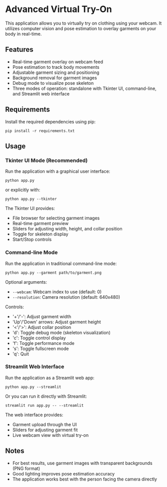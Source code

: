# Advanced Virtual Try-On

This application allows you to virtually try on clothing using your webcam. It utilizes computer vision and pose estimation to overlay garments on your body in real-time.

## Features

- Real-time garment overlay on webcam feed
- Pose estimation to track body movements
- Adjustable garment sizing and positioning
- Background removal for garment images
- Debug mode to visualize pose skeleton
- Three modes of operation: standalone with Tkinter UI, command-line, and Streamlit web interface

## Requirements

Install the required dependencies using pip:

```
pip install -r requirements.txt
```

## Usage

### Tkinter UI Mode (Recommended)

Run the application with a graphical user interface:

```
python app.py
```

or explicitly with:

```
python app.py --tkinter
```

The Tkinter UI provides:
- File browser for selecting garment images
- Real-time garment preview
- Sliders for adjusting width, height, and collar position
- Toggle for skeleton display
- Start/Stop controls

### Command-line Mode

Run the application in traditional command-line mode:

```
python app.py --garment path/to/garment.png
```

Optional arguments:
- `--webcam`: Webcam index to use (default: 0)
- `--resolution`: Camera resolution (default: 640x480)

Controls:
- '+'/'-': Adjust garment width
- 'Up'/'Down' arrows: Adjust garment height
- '<'/'>': Adjust collar position
- 'd': Toggle debug mode (skeleton visualization)
- 'c': Toggle control display
- 'f': Toggle performance mode
- 's': Toggle fullscreen mode
- 'q': Quit

### Streamlit Web Interface

Run the application as a Streamlit web app:

```
python app.py --streamlit
```

Or you can run it directly with Streamlit:

```
streamlit run app.py -- --streamlit
```

The web interface provides:
- Garment upload through the UI
- Sliders for adjusting garment fit
- Live webcam view with virtual try-on

## Notes

- For best results, use garment images with transparent backgrounds (PNG format)
- Good lighting improves pose estimation accuracy
- The application works best with the person facing the camera directly 